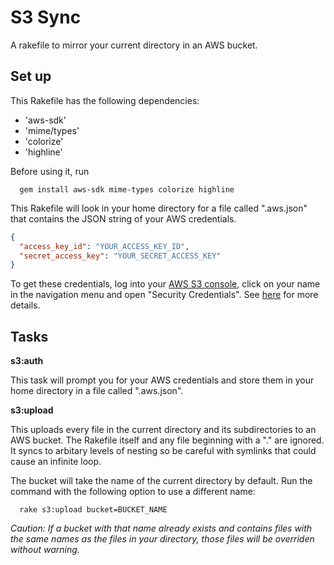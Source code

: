 # S3 Sync

A rakefile to mirror your current directory in an AWS bucket.

## Set up

This Rakefile has the following dependencies:

* 'aws-sdk'
* 'mime/types'
* 'colorize'
* 'highline'

Before using it, run

```
  gem install aws-sdk mime-types colorize highline
```

This Rakefile will look in your home directory for a file called ".aws.json"
that contains the JSON string of your AWS credentials.

```json
{
  "access_key_id": "YOUR_ACCESS_KEY_ID",
  "secret_access_key": "YOUR_SECRET_ACCESS_KEY"
}
```

To get these credentials, log into your [AWS S3 console][s3 console], click on your name in
the navigation menu and open "Security Credentials". See [here][credentials docs] for more details.

[s3 console]: https://console.aws.amazon.com/s3
[credentials docs]: http://docs.aws.amazon.com/general/latest/gr/aws-security-credentials.html

## Tasks

**s3:auth**

This task will prompt you for your AWS credentials and store them in your home
directory in a file called ".aws.json".

**s3:upload**

This uploads every file in the current directory and its subdirectories to an
AWS bucket. The Rakefile itself and any file beginning with a "." are ignored.
It syncs to arbitary levels of nesting so be careful with symlinks that could
cause an infinite loop.

The bucket will take the name of the current directory by default. Run the
command with the following option to use a different name:

```
  rake s3:upload bucket=BUCKET_NAME
```

*Caution: If a bucket with that name already exists and contains files with the
same names as the files in your directory, those files will be overriden without
warning.*

